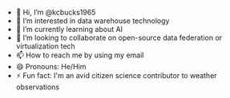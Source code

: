 - 👋 Hi, I’m @kcbucks1965
- 👀 I’m interested in data warehouse technology
- 🌱 I’m currently learning about AI
- 💞️ I’m looking to collaborate on open-source data federation or virtualization tech
- 📫 How to reach me by using my email
- 😄 Pronouns: He/Him
- ⚡ Fun fact: I'm an avid citizen science contributor to weather observations

<!---
kcbucks1965/kcbucks1965 is a ✨ special ✨ repository because its `README.md` (this file) appears on your GitHub profile.
You can click the Preview link to take a look at your changes.
--->
